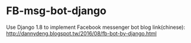 # FB-msg-bot-django
Use Django 1.8 to implement Facebook messenger bot
blog link(chinese): http://dannydeng.blogspot.tw/2016/08/fb-bot-by-django.html
